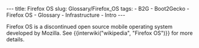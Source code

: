 --- title: Firefox OS slug: Glossary/Firefox_OS tags: - B2G - Boot2Gecko - Firefox OS - Glossary - Infrastructure - Intro ---

Firefox OS is a discontinued open source mobile operating system developed by Mozilla. See {{interwiki("wikipedia", "Firefox OS")}} for more details.
